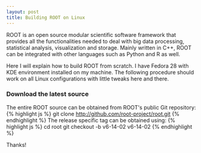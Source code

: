 ```yaml
---
layout: post
title: Building ROOT on Linux
---
```


ROOT is an open source modular scientific software framework that provides all the functionalities needed to deal with big data processing, statistical analysis, visualization and storage. Mainly written in C++, ROOT can be integrated with other languages such as Python and R as well.

Here I will explain how to build ROOT from scratch. I have Fedora 28 with KDE environment installed on my machine. The following procedure should work on all Linux configurations with little tweaks here and there.


### Download the latest source
The entire ROOT source can be obtained from ROOT's public Git repository:
{% highlight js %}
	git clone http://github.com/root-project/root.git
{% endhighlight %}
The release specific tag can be obtained using:
{% highlight js %}
	cd root
	git checkout -b v6-14-02 v6-14-02
{% endhighlight %}

Thanks!
